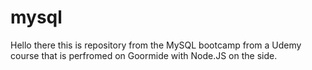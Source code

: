 # mysql

Hello there this is repository from the MySQL bootcamp from a Udemy course that is perfromed on Goormide with Node.JS on the side.
